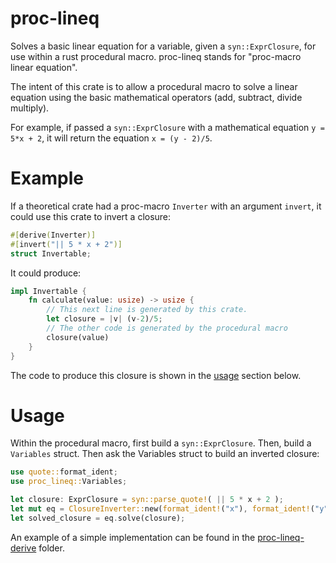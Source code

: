 # proc-lineq
Solves a basic linear equation for a variable, given a `syn::ExprClosure`, for use within a rust procedural macro. proc-lineq stands for "proc-macro linear equation".

The intent of this crate is to allow a procedural macro to solve a linear equation using the basic mathematical operators (add, subtract, divide multiply).

For example, if passed a `syn::ExprClosure` with a mathematical equation `y = 5*x + 2`, it will return the equation `x = (y - 2)/5`.

# Example

If a theoretical crate had a proc-macro `Inverter` with an argument `invert`, it could use this crate to invert a closure:

```rust
#[derive(Inverter)]
#[invert("|| 5 * x + 2")]
struct Invertable;
```

It could produce:

```rust
impl Invertable {
    fn calculate(value: usize) -> usize {
        // This next line is generated by this crate.
        let closure = |v| (v-2)/5;
        // The other code is generated by the procedural macro
        closure(value)
    }
}
```

The code to produce this closure is shown in the [usage](#Usage) section below.

# Usage

Within the procedural macro, first build a `syn::ExprClosure`. Then, build a `Variables` struct. Then ask the Variables struct to build an inverted closure:

```rust
use quote::format_ident;
use proc_lineq::Variables;

let closure: ExprClosure = syn::parse_quote!( || 5 * x + 2 );
let mut eq = ClosureInverter::new(format_ident!("x"), format_ident!("y"));
let solved_closure = eq.solve(closure);
```

An example of a simple implementation can be found in the [proc-lineq-derive](proc-lineq-derive/) folder.
